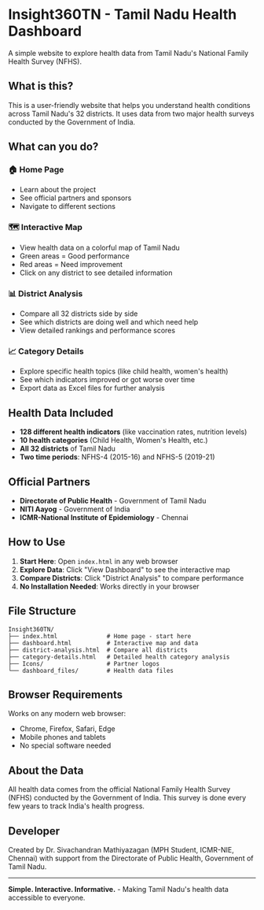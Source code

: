 # Insight360TN - Tamil Nadu Health Dashboard

A simple website to explore health data from Tamil Nadu's National Family Health Survey (NFHS).

## What is this?

This is a user-friendly website that helps you understand health conditions across Tamil Nadu's 32 districts. It uses data from two major health surveys conducted by the Government of India.

## What can you do?

### 🏠 Home Page
- Learn about the project
- See official partners and sponsors
- Navigate to different sections

### 🗺️ Interactive Map
- View health data on a colorful map of Tamil Nadu
- Green areas = Good performance
- Red areas = Need improvement
- Click on any district to see detailed information

### 📊 District Analysis
- Compare all 32 districts side by side
- See which districts are doing well and which need help
- View detailed rankings and performance scores

### 📈 Category Details
- Explore specific health topics (like child health, women's health)
- See which indicators improved or got worse over time
- Export data as Excel files for further analysis

## Health Data Included

- **128 different health indicators** (like vaccination rates, nutrition levels)
- **10 health categories** (Child Health, Women's Health, etc.)
- **All 32 districts** of Tamil Nadu
- **Two time periods**: NFHS-4 (2015-16) and NFHS-5 (2019-21)

## Official Partners

- **Directorate of Public Health** - Government of Tamil Nadu
- **NITI Aayog** - Government of India  
- **ICMR-National Institute of Epidemiology** - Chennai

## How to Use

1. **Start Here**: Open `index.html` in any web browser
2. **Explore Data**: Click "View Dashboard" to see the interactive map
3. **Compare Districts**: Click "District Analysis" to compare performance
4. **No Installation Needed**: Works directly in your browser

## File Structure

```
Insight360TN/
├── index.html              # Home page - start here
├── dashboard.html          # Interactive map and data
├── district-analysis.html  # Compare all districts
├── category-details.html   # Detailed health category analysis
├── Icons/                  # Partner logos
└── dashboard_files/        # Health data files
```

## Browser Requirements

Works on any modern web browser:
- Chrome, Firefox, Safari, Edge
- Mobile phones and tablets
- No special software needed

## About the Data

All health data comes from the official National Family Health Survey (NFHS) conducted by the Government of India. This survey is done every few years to track India's health progress.

## Developer

Created by Dr. Sivachandran Mathiyazagan (MPH Student, ICMR-NIE, Chennai) with support from the Directorate of Public Health, Government of Tamil Nadu.

---

**Simple. Interactive. Informative.** - Making Tamil Nadu's health data accessible to everyone.